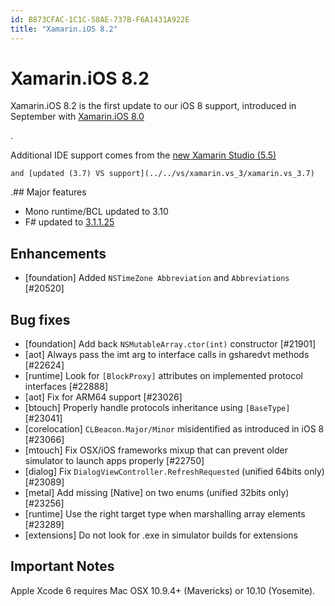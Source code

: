```yaml
---
id: B873CFAC-1C1C-58AE-737B-F6A1431A922E
title: "Xamarin.iOS 8.2"
---
```


# Xamarin.iOS 8.2



Xamarin.iOS 8.2 is the first update to our iOS 8 support, introduced in
	September with [Xamarin.iOS 8.0](../xamarin.ios_8/xamarin.ios_8.0)

.

Additional IDE support comes from the [new Xamarin Studio (5.5)](../../studio/xamarin.studio_5.5/xamarin.studio_5.5)


	and [updated (3.7) VS support](../../vs/xamarin.vs_3/xamarin.vs_3.7)

.## Major features

-  Mono runtime/BCL updated to 3.10 
-  F# updated to  [3.1.1.25](https://github.com/fsharp/fsharp/blob/3.1.1.25/CHANGES.txt) 


## Enhancements

-  [foundation] Added  `NSTimeZone Abbreviation` and  `Abbreviations` [#20520] 


## Bug fixes

-  [foundation] Add back  `NSMutableArray.ctor(int)` constructor [#21901] 
-  [aot] Always pass the imt arg to interface calls in gsharedvt methods [#22624] 
-  [runtime] Look for  `[BlockProxy]` attributes on implemented protocol interfaces [#22888] 
-  [aot] Fix for ARM64 support [#23026] 
-  [btouch] Properly handle protocols inheritance using  `[BaseType]` [#23041] 
-  [corelocation]  `CLBeacon.Major/Minor` misidentified as introduced in iOS 8 [#23066] 
-  [mtouch] Fix OSX/iOS frameworks mixup that can prevent older simulator to launch apps properly [#22750] 
-  [dialog] Fix  `DialogViewController.RefreshRequested` (unified 64bits only) [#23089] 
-  [metal] Add missing [Native] on two enums (unified 32bits only) [#23256] 
-  [runtime] Use the right target type when marshalling array elements [#23289] 
-  [extensions] Do not look for .exe in simulator builds for extensions 


## Important Notes



Apple Xcode 6 requires Mac OSX 10.9.4+ (Mavericks) or 10.10 (Yosemite).
